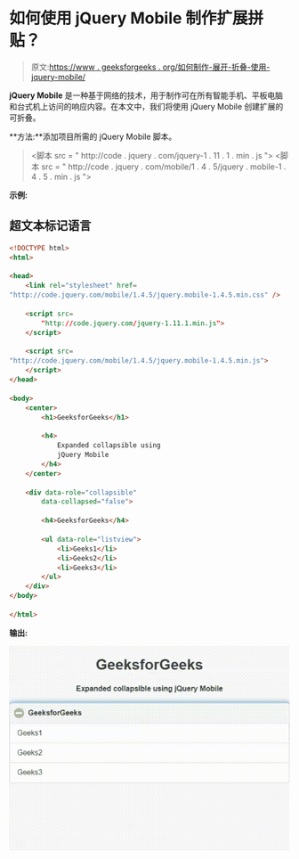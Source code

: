 # 如何使用 jQuery Mobile 制作扩展拼贴？

> 原文:[https://www . geeksforgeeks . org/如何制作-展开-折叠-使用-jquery-mobile/](https://www.geeksforgeeks.org/how-to-make-expanded-collapsibles-using-jquery-mobile/)

**jQuery Mobile** 是一种基于网络的技术，用于制作可在所有智能手机、平板电脑和台式机上访问的响应内容。在本文中，我们将使用 jQuery Mobile 创建扩展的可折叠。

**方法:**添加项目所需的 jQuery Mobile 脚本。

> <link rel="”stylesheet”" href="”http://code.jquery.com/mobile/1.4.5/jquery.mobile-1.4.5.min.css”">
> <脚本 src = " http://code . jquery . com/jquery-1 . 11 . 1 . min . js "></脚本>
> <脚本 src = " http://code . jquery . com/mobile/1 . 4 . 5/jquery . mobile-1 . 4 . 5 . min . js "></脚本>

**示例:**

## 超文本标记语言

```html
<!DOCTYPE html>
<html>

<head>
    <link rel="stylesheet" href=
"http://code.jquery.com/mobile/1.4.5/jquery.mobile-1.4.5.min.css" />

    <script src=
        "http://code.jquery.com/jquery-1.11.1.min.js">
    </script>

    <script src=
"http://code.jquery.com/mobile/1.4.5/jquery.mobile-1.4.5.min.js">
    </script>
</head>

<body>
    <center>
        <h1>GeeksforGeeks</h1>

        <h4>
            Expanded collapsible using 
            jQuery Mobile
        </h4>
    </center>

    <div data-role="collapsible" 
        data-collapsed="false">

        <h4>GeeksforGeeks</h4>

        <ul data-role="listview">
            <li>Geeks1</li>
            <li>Geeks2</li>
            <li>Geeks3</li>
        </ul>
    </div>
</body>

</html> 
```

**输出:**

![](img/6f81982b2cb81cf8d098536c370f6fb4.png)